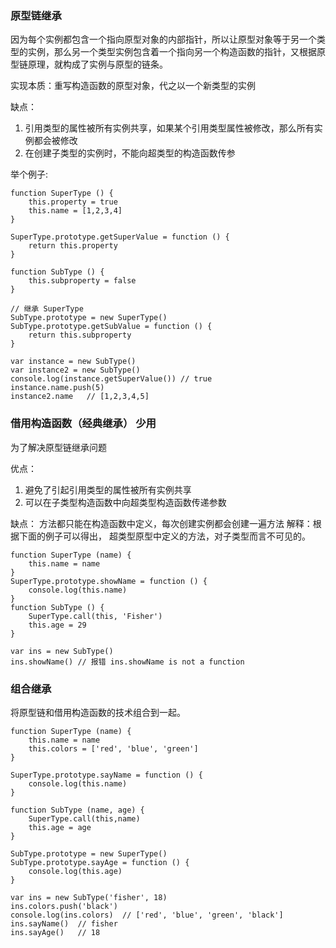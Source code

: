 ### 原型链继承

因为每个实例都包含一个指向原型对象的内部指针，所以让原型对象等于另一个类型的实例，那么另一个类型实例包含着一个指向另一个构造函数的指针，又根据原型链原理，就构成了实例与原型的链条。

实现本质：重写构造函数的原型对象，代之以一个新类型的实例

缺点：
1. 引用类型的属性被所有实例共享，如果某个引用类型属性被修改，那么所有实例都会被修改
2. 在创建子类型的实例时，不能向超类型的构造函数传参

举个例子:
```
function SuperType () {
    this.property = true
    this.name = [1,2,3,4]
}

SuperType.prototype.getSuperValue = function () {
    return this.property
}

function SubType () {
    this.subproperty = false
}

// 继承 SuperType
SubType.prototype = new SuperType()
SubType.prototype.getSubValue = function () {
    return this.subproperty
}

var instance = new SubType()
var instance2 = new SubType()
console.log(instance.getSuperValue()) // true
instance.name.push(5)
instance2.name   // [1,2,3,4,5]
```

### 借用构造函数（经典继承） 少用
为了解决原型链继承问题

优点：
1. 避免了引起引用类型的属性被所有实例共享
2. 可以在子类型构造函数中向超类型构造函数传递参数

缺点：
方法都只能在构造函数中定义，每次创建实例都会创建一遍方法
解释：根据下面的例子可以得出， 超类型原型中定义的方法，对子类型而言不可见的。

```
function SuperType (name) {
    this.name = name
}
SuperType.prototype.showName = function () {
    console.log(this.name)
}
function SubType () {
    SuperType.call(this, 'Fisher')
    this.age = 29
}

var ins = new SubType()
ins.showName() // 报错 ins.showName is not a function
```

### 组合继承
将原型链和借用构造函数的技术组合到一起。

```
function SuperType (name) {
    this.name = name
    this.colors = ['red', 'blue', 'green']
}

SuperType.prototype.sayName = function () {
    console.log(this.name)
}

function SubType (name, age) {
    SuperType.call(this,name)
    this.age = age
}

SubType.prototype = new SuperType()
SubType.prototype.sayAge = function () {
    console.log(this.age)
}

var ins = new SubType('fisher', 18)
ins.colors.push('black')
console.log(ins.colors)  // ['red', 'blue', 'green', 'black']
ins.sayName()  // fisher
ins.sayAge()   // 18
```
